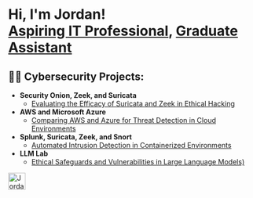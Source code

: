 <h1>Hi, I'm Jordan! <br/><a href="https://github.com/JordanS89">Aspiring IT Professional</a>, <a href="https://www.linkedin.com/in/joshmadakor/">Graduate Assistant</a></h1>

<h2>👨‍💻 Cybersecurity Projects:</h2>

- <b>Security Onion, Zeek, and Suricata</b>
  - [Evaluating the Efficacy of Suricata and Zeek in Ethical Hacking](https://github.com/JordanS89/Evaluating-the-Efficacy-of-Suricata-and-Zeek-in-Ethical-Hacking)
- <b>AWS and Microsoft Azure</b>
  - [Comparing AWS and Azure for Threat Detection in Cloud Environments](https://github.com/JordanS89/Automated-Intrusion-Detection-in-Containerized-Environments/blob/main/README.md) <b></b>
- <b>Splunk, Suricata, Zeek, and Snort</b>
  - [Automated Intrusion Detection in Containerized Environments](https://github.com/JordanS89/Automated-Intrusion-Detection-in-Containerized-Environments/blob/main/README.md)
- <b>LLM Lab</b>
  - [Ethical Safeguards and Vulnerabilities in Large Language Models)](https://github.com/joshmadakor1/EncrypterPOC)

[<img align="left" alt="Jordan Stuckey | LinkedIn" width="35px" src="https://img.icons8.com/?size=100&id=13930&format=png&color=000000" />][linkedin]

[linkedin]: https://www.linkedin.com/in/jordan-stuckey-9320a920a/


<!--
**joshmadakor1/joshmadakor1** is a ✨ _special_ ✨ repository because its `README.md` (this file) appears on your GitHub profile.

Here are some ideas to get you started:

- 🔭 I’m currently working on ...
- 🌱 I’m currently learning ...
- 👯 I’m looking to collaborate on ...
- 🤔 I’m looking for help with ...
- 💬 Ask me about ...
- 📫 How to reach me: ...
- 😄 Pronouns: ...
- ⚡ Fun fact: ...
-->
